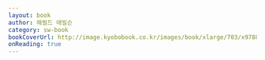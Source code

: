 ```yaml
---
layout: book
author: 해럴드 애빌슨
category: sw-book
bookCoverUrl: http://image.kyobobook.co.kr/images/book/xlarge/703/x9788966261703.jpg
onReading: true
---
```

